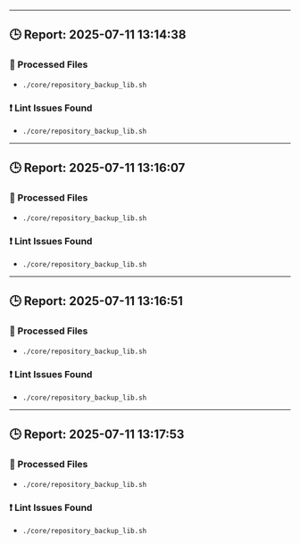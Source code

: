 
---
## 🕒 Report: 2025-07-11 13:14:38

### 📂 Processed Files
- `./core/repository_backup_lib.sh`

### ❗ Lint Issues Found
- `./core/repository_backup_lib.sh`

---
## 🕒 Report: 2025-07-11 13:16:07

### 📂 Processed Files
- `./core/repository_backup_lib.sh`

### ❗ Lint Issues Found
- `./core/repository_backup_lib.sh`

---
## 🕒 Report: 2025-07-11 13:16:51

### 📂 Processed Files
- `./core/repository_backup_lib.sh`

### ❗ Lint Issues Found
- `./core/repository_backup_lib.sh`

---
## 🕒 Report: 2025-07-11 13:17:53

### 📂 Processed Files
- `./core/repository_backup_lib.sh`

### ❗ Lint Issues Found
- `./core/repository_backup_lib.sh`
